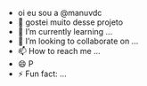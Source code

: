 -  oi eu sou a @manuvdc
- 👀 gostei muito desse projeto 
- 🌱 I’m currently learning ...
- 💞️ I’m looking to collaborate on ...
- 📫 How to reach me ...
- 😄 P
- ⚡ Fun fact: ...

<!---
manuvdc/manuvdc is a ✨ special ✨ repository because its `README.md` (this file) appears on your GitHub profile.
You can click the Preview link to take a look at your changes.
--->
